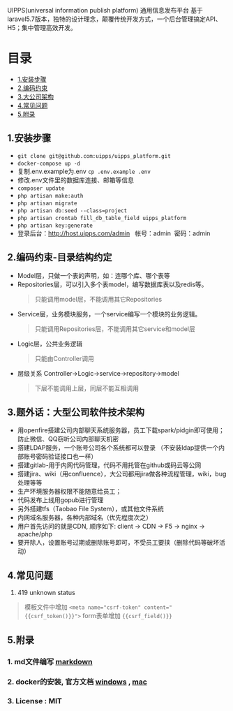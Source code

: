 UIPPS(universal information publish platform) 通用信息发布平台 基于laravel5.7版本，独特的设计理念，颠覆传统开发方式，一个后台管理搞定API、H5；集中管理高效开发。

# 目录
- [1.安装步骤](#1安装步骤)
- [2.编码约束](#2编码约束-目录结构约定)
- [3.大公司架构](#3题外话：大型公司软件技术架构)
- [4.常见问题](#4常见问题)
- [5.附录](#5附录)


## 1.安装步骤
- `git clone git@github.com:uipps/uipps_platform.git`
- `docker-compose up -d`
- 复制.env.example为.env `cp .env.example .env`
- 修改.env文件里的数据库连接、邮箱等信息
- `composer update`
- `php artisan make:auth`
- `php artisan migrate`
- `php artisan db:seed --class=project`
- `php artisan crontab fill_db_table_field uipps_platform`
- `php artisan key:generate`
- 登录后台：http://host.uipps.com/admin   帐号：admin  密码：admin


## 2.编码约束-目录结构约定
- Model层，只做一个表的声明，如：连哪个库、哪个表等
- Repositories层，可以引入多个表model，编写数据库表以及redis等。
  > 只能调用model层，不能调用其它Repositories
- Service层，业务模块服务，一个service编写一个模块的业务逻辑。
  > 只能调用Repositories层，不能调用其它service和model层
- Logic层，公共业务逻辑
  > 只能由Controller调用
- 层级关系 Controller->Logic->service->repository->model
  > 下层不能调用上层，同层不能互相调用
  

## 3.题外话：大型公司软件技术架构
- 用openfire搭建公司内部聊天系统服务器，员工下载spark/pidgin即可使用；防止微信、QQ窃听公司内部聊天机密 
- 搭建LDAP服务，一个账号公司各个系统都可以登录 （不安装ldap提供一个内部账号密码验证接口也一样）
- 搭建gitlab-用于内网代码管理，代码不用托管在github或码云等公网
- 搭建jira、wiki（用confluence），大公司都用jira做各种流程管理，wiki，bug处理等等
- 生产环境服务器权限不能随意给员工；
- 代码发布上线用gopub进行管理
- 另外搭建tfs（Taobao File System），或其他文件系统
- 内网域名服务器，各种内部域名（优先程度次之）
- 用户首先访问的就是CDN, 顺序如下:  client  ->  CDN -> F5 -> nginx -> apache/php 
- 要开除人，设置账号过期或删除账号即可，不受员工要挟（删除代码等破坏活动）


## 4.常见问题
1. 419 unknown status
  > 模板文件中增加 `<meta name="csrf-token" content="{{csrf_token()}}">` form表单增加 `{{csrf_field()}}`


## 5.附录
### 1. md文件编写 [markdown](https://www.appinn.com/markdown/) 
### 2. docker的安装, 官方文档 [windows](https://docs.docker.com/docker-for-windows/) , [mac](https://docs.docker.com/docker-for-mac/)
### 3. License : MIT

